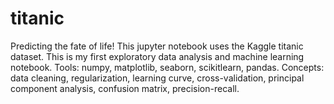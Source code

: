 # titanic 
Predicting the fate of life!
This jupyter notebook uses the Kaggle titanic dataset.
This is my first exploratory data analysis and machine learning notebook. 
Tools: numpy, matplotlib, seaborn, scikitlearn, pandas.
Concepts: data cleaning, regularization, learning curve, cross-validation, principal component analysis, confusion matrix, precision-recall.
